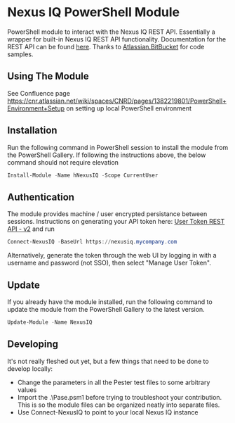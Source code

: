 # Nexus IQ PowerShell Module
PowerShell module to interact with the Nexus IQ REST API. Essentially a wrapper for built-in Nexus IQ REST API functionality. Documentation for the REST API can be found [here](https://help.sonatype.com/iqserver/automating/rest-apis). Thanks to [Atlassian.BitBucket](https://github.com/beyondcomputing-org/Atlassian.Bitbucket) for code samples.

## Using The Module
See Confluence page https://cnr.atlassian.net/wiki/spaces/CNRD/pages/1382219801/PowerShell+Environment+Setup on setting up local PowerShell environment

## Installation
Run the following command in PowerShell session to install the module from the PowerShell Gallery. If following the instructions above, the below command should not require elevation

```powershell
Install-Module -Name hNexusIQ -Scope CurrentUser
```

## Authentication
The module provides machine / user encrypted persistance between sessions. Instructions on generating your API token here: [User Token REST API - v2](https://help.sonatype.com/iqserver/automating/rest-apis/user-token-rest-api---v2) and run
```powershell
Connect-NexusIQ -BaseUrl https://nexusiq.mycompany.com
```

Alternatively, generate the token through the web UI by logging in with a username and password (not SSO), then select "Manage User Token".

## Update
If you already have the module installed, run the following command to update the module from the PowerShell Gallery to the latest version.

```powershell
Update-Module -Name NexusIQ
```

## Developing
It's not really fleshed out yet, but a few things that need to be done to develop locally:
* Change the parameters in all the Pester test files to some arbitrary values
* Import the .\Pase.psm1 before trying to troubleshoot your contribution. This is so the module files can be
organized neatly into separate files.
* Use Connect-NexusIQ to point to your local Nexus IQ instance
